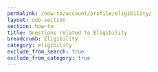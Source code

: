 ```yaml
---
permalink: /how-to/account/profile/eligibility/
layout: sub-section
section: how-to
title: Questions related to Eligibility
breadcrumb: Eligibility
category: eligibility
exclude_from_search: true
exclude_from_category: true
---
```

